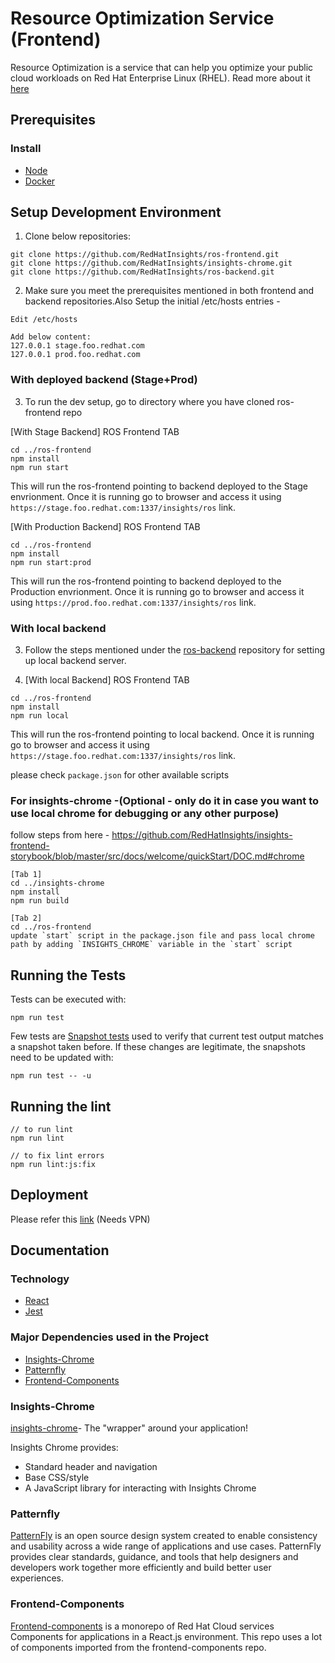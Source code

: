 # Resource Optimization Service (Frontend)

Resource Optimization is a service that can help you optimize your public cloud workloads on Red Hat Enterprise Linux (RHEL). Read more about it [here](https://access.redhat.com/documentation/en-us/red_hat_insights/2023/html/assessing_and_monitoring_rhel_resource_optimization_with_insights_for_red_hat_enterprise_linux/index)

## Prerequisites

### Install

- [Node](https://nodejs.org/en/download/)
- [Docker](https://docs.docker.com/get-docker/)


## Setup Development Environment

1. Clone below repositories:

```
git clone https://github.com/RedHatInsights/ros-frontend.git
git clone https://github.com/RedHatInsights/insights-chrome.git
git clone https://github.com/RedHatInsights/ros-backend.git
```


2. Make sure you meet the prerequisites mentioned in both frontend and backend repositories.Also Setup the initial /etc/hosts entries -

```
Edit /etc/hosts

Add below content:
127.0.0.1 stage.foo.redhat.com
127.0.0.1 prod.foo.redhat.com
```



### With deployed backend (Stage+Prod)
3. To run the dev setup, go to directory where you have cloned ros-frontend repo


[With Stage Backend] ROS Frontend TAB

```
cd ../ros-frontend
npm install
npm run start
```

This will run the ros-frontend pointing to backend deployed to the Stage envrionment. Once it is running go to browser and access it using `https://stage.foo.redhat.com:1337/insights/ros` link.

[With Production Backend] ROS Frontend TAB

```
cd ../ros-frontend
npm install
npm run start:prod
```

This will run the ros-frontend pointing to backend deployed to the Production envrionment. Once it is running go to browser and access it using `https://prod.foo.redhat.com:1337/insights/ros` link.


### With local backend


3. Follow the steps mentioned under the [ros-backend](https://github.com/RedHatInsights/ros-backend) repository for setting up local backend server.

4. [With local Backend] ROS Frontend TAB

```
cd ../ros-frontend
npm install
npm run local
```

This will run the ros-frontend pointing to local backend. Once it is running go to browser and access it using `https://stage.foo.redhat.com:1337/insights/ros` link.


please check `package.json` for other available scripts


### For insights-chrome -(Optional - only do it in case you want to use local chrome for debugging or any other purpose)

follow steps from here - https://github.com/RedHatInsights/insights-frontend-storybook/blob/master/src/docs/welcome/quickStart/DOC.md#chrome


```
[Tab 1]
cd ../insights-chrome
npm install
npm run build

[Tab 2]
cd ../ros-frontend
update `start` script in the package.json file and pass local chrome path by adding `INSIGHTS_CHROME` variable in the `start` script
```


## Running the Tests


Tests can be executed with:

```
npm run test
```

Few tests are [Snapshot tests](https://jestjs.io/docs/snapshot-testing) used to verify that current test output matches a snapshot taken before. If these changes are legitimate, the snapshots need to be updated with:

```
npm run test -- -u
```



## Running the lint

```
// to run lint
npm run lint

// to fix lint errors
npm run lint:js:fix

```

## Deployment

Please refer this [link](https://docs.google.com/document/d/1PKGLs1zaBvSyOGHQqjVEfADRyCiBknzmGLJjZvNlw7s/edit?usp=sharing) (Needs VPN)


## Documentation

### Technology

* [React](https://reactjs.org/)
* [Jest](https://jestjs.io/)

### Major Dependencies used in the Project

- [Insights-Chrome](#insights-chrome)
- [Patternfly](#patternfly)
- [Frontend-Components](#frontend-components)


### Insights-Chrome

[insights-chrome](https://github.com/RedHatInsights/insights-chrome)- The "wrapper" around your application!

Insights Chrome provides:

- Standard header and navigation
- Base CSS/style
- A JavaScript library for interacting with Insights Chrome


### Patternfly

[PatternFly](https://www.patternfly.org/v4/) is an open source design system created to enable consistency and usability across a wide range of applications and use cases. PatternFly provides clear standards, guidance, and tools that help designers and developers work together more efficiently and build better user experiences.

### Frontend-Components

[Frontend-components](https://github.com/RedHatInsights/frontend-components) is a monorepo of Red Hat Cloud services Components for applications in a React.js environment. This repo uses a lot of components imported from the frontend-components repo.


